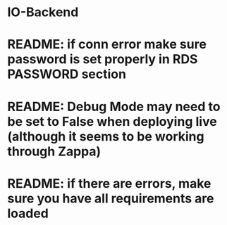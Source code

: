 # IO-Backend

# README:  if conn error make sure password is set properly in RDS PASSWORD section

# README:  Debug Mode may need to be set to False when deploying live (although it seems to be working through Zappa)

# README:  if there are errors, make sure you have all requirements are loaded